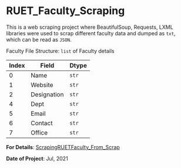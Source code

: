 # RUET_Faculty_Scraping
This is a web scraping project where BeautifulSoup, Requests, LXML libraries were used to scrap different faculty data and dumped as `txt`, which can be read as `JSON`.

Faculty File Structure: `list` of Faculty details <br>

| Index | Field | Dtype |
|----------|----------|----------|
| 0 | Name | `str` |
| 1 | Website | `str` |
| 2 | Designation | `str` |
| 4 | Dept | `str` |
| 5 | Email | `str` |
| 6 | Contact | `str` |
| 7 | Office | `str` |

<b>For Details</b>: <a href='https://sites.google.com/view/scrappingruetfaculty/home'>ScrapingRUETFaculty_From_Scrap</a> <br>

<b>Date of Project</b>: Jul, 2021
